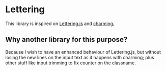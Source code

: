 # Lettering
This library is inspired on [Lettering.js](https://github.com/davatron5000/Lettering.js) and [charming.](https://github.com/yuanqing/charming)

## Why another library for this purpose?
Because I wish to have an enhanced behaviour of Lettering.js, but without losing the new lines on the input text as it happens with charming; plus other stuff like input trimming to fix counter on the classname.
